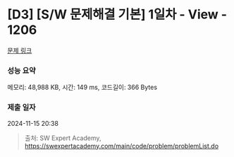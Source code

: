 # [D3] [S/W 문제해결 기본] 1일차 - View - 1206 

[문제 링크](https://swexpertacademy.com/main/code/problem/problemDetail.do?contestProbId=AV134DPqAA8CFAYh) 

### 성능 요약

메모리: 48,988 KB, 시간: 149 ms, 코드길이: 366 Bytes

### 제출 일자

2024-11-15 20:38



> 출처: SW Expert Academy, https://swexpertacademy.com/main/code/problem/problemList.do